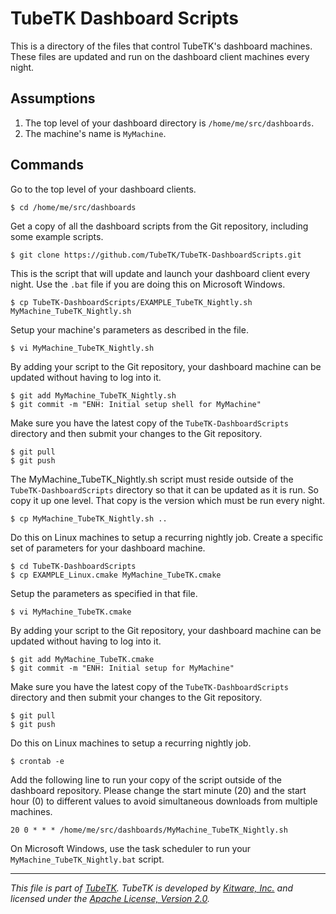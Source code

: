 TubeTK Dashboard Scripts
========================

This is a directory of the files that control TubeTK's dashboard machines. These files are updated and run on the dashboard client machines every night.

Assumptions
-----------

1. The top level of your dashboard directory is `/home/me/src/dashboards`.
2. The machine's name is `MyMachine`.

Commands
--------

Go to the top level of your dashboard clients.

    $ cd /home/me/src/dashboards

Get a copy of all the dashboard scripts from the Git repository, including some example scripts.

    $ git clone https://github.com/TubeTK/TubeTK-DashboardScripts.git

This is the script that will update and launch your dashboard client every night. Use the `.bat` file if you are doing this on Microsoft Windows.

    $ cp TubeTK-DashboardScripts/EXAMPLE_TubeTK_Nightly.sh MyMachine_TubeTK_Nightly.sh

Setup your machine's parameters as described in the file.

    $ vi MyMachine_TubeTK_Nightly.sh

By adding your script to the Git repository, your dashboard machine can be updated without having to log into it.

    $ git add MyMachine_TubeTK_Nightly.sh
    $ git commit -m "ENH: Initial setup shell for MyMachine"

Make sure you have the latest copy of the `TubeTK-DashboardScripts` directory and then submit your changes to the Git repository.

    $ git pull
    $ git push

The MyMachine_TubeTK_Nightly.sh script must reside outside of the `TubeTK-DashboardScripts` directory so that it can be updated as it is run.  So copy it up one level.  That copy is the version which must be run every night.

    $ cp MyMachine_TubeTK_Nightly.sh ..

Do this on Linux machines to setup a recurring nightly job.
Create a specific set of parameters for your dashboard machine.

    $ cd TubeTK-DashboardScripts
    $ cp EXAMPLE_Linux.cmake MyMachine_TubeTK.cmake

Setup the parameters as specified in that file.

    $ vi MyMachine_TubeTK.cmake

By adding your script to the Git repository, your dashboard machine can be updated without having to log into it.

    $ git add MyMachine_TubeTK.cmake
    $ git commit -m "ENH: Initial setup for MyMachine"

Make sure you have the latest copy of the `TubeTK-DashboardScripts` directory and then submit your changes to the Git repository.

    $ git pull
    $ git push

Do this on Linux machines to setup a recurring nightly job.

    $ crontab -e

Add the following line to run your copy of the script outside of the dashboard repository.  Please change the start minute (20) and the start hour (0) to different values to avoid simultaneous downloads from multiple machines.

    20 0 * * * /home/me/src/dashboards/MyMachine_TubeTK_Nightly.sh

On Microsoft Windows, use the task scheduler to run your `MyMachine_TubeTK_Nightly.bat` script.

---
*This file is part of [TubeTK](http://www.tubetk.org). TubeTK is developed by [Kitware, Inc.](http://www.kitware.com) and licensed under the [Apache License, Version 2.0](http://www.apache.org/licenses/LICENSE-2.0).*

